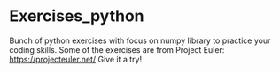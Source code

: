 # Exercises_python
Bunch of python exercises with focus on numpy library to practice your coding skills.
Some of the exercises are from Project Euler: https://projecteuler.net/
Give it a try!

